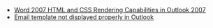 * [Word 2007 HTML and CSS Rendering Capabilities in Outlook 2007](https://docs.microsoft.com/en-us/previous-versions/office/developer/office-2007/aa338201(v=office.12))
* [Email template not displayed properly in Outlook](https://help.salesforce.com/articleView?id=000324370&type=1&mode=1)

